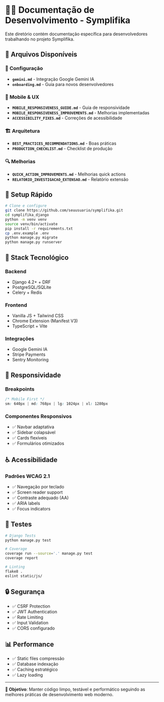 # 👨‍💻 Documentação de Desenvolvimento - Symplifika

Este diretório contém documentação específica para desenvolvedores trabalhando no projeto Symplifika.

## 📁 Arquivos Disponíveis

### 🔧 **Configuração**
- **`gemini.md`** - Integração Google Gemini IA
- **`onboarding.md`** - Guia para novos desenvolvedores

### 📱 **Mobile & UX**
- **`MOBILE_RESPONSIVENESS_GUIDE.md`** - Guia de responsividade
- **`MOBILE_RESPONSIVENESS_IMPROVEMENTS.md`** - Melhorias implementadas
- **`ACCESSIBILITY_FIXES.md`** - Correções de acessibilidade

### 🏗️ **Arquitetura**
- **`BEST_PRACTICES_RECOMMENDATIONS.md`** - Boas práticas
- **`PRODUCTION_CHECKLIST.md`** - Checklist de produção

### 🔍 **Melhorias**
- **`QUICK_ACTION_IMPROVEMENTS.md`** - Melhorias quick actions
- **`RELATORIO_INVESTIGACAO_EXTENSAO.md`** - Relatório extensão

## 🚀 Setup Rápido

```bash
# Clone e configure
git clone https://github.com/seuusuario/symplifika.git
cd symplifika_django
python -m venv venv
source venv/bin/activate
pip install -r requirements.txt
cp .env.example .env
python manage.py migrate
python manage.py runserver
```

## 🔧 Stack Tecnológico

### **Backend**
- Django 4.2+ + DRF
- PostgreSQL/SQLite
- Celery + Redis

### **Frontend**
- Vanilla JS + Tailwind CSS
- Chrome Extension (Manifest V3)
- TypeScript + Vite

### **Integrações**
- Google Gemini IA
- Stripe Payments
- Sentry Monitoring

## 📱 Responsividade

### **Breakpoints**
```css
/* Mobile First */
sm: 640px | md: 768px | lg: 1024px | xl: 1280px
```

### **Componentes Responsivos**
- ✅ Navbar adaptativa
- ✅ Sidebar colapsável  
- ✅ Cards flexíveis
- ✅ Formulários otimizados

## ♿ Acessibilidade

### **Padrões WCAG 2.1**
- ✅ Navegação por teclado
- ✅ Screen reader support
- ✅ Contraste adequado (AA)
- ✅ ARIA labels
- ✅ Focus indicators

## 🧪 Testes

```bash
# Django Tests
python manage.py test

# Coverage
coverage run --source='.' manage.py test
coverage report

# Linting
flake8 .
eslint static/js/
```

## 🔒 Segurança

- ✅ CSRF Protection
- ✅ JWT Authentication
- ✅ Rate Limiting
- ✅ Input Validation
- ✅ CORS configurado

## 📊 Performance

- ✅ Static files compressão
- ✅ Database indexação
- ✅ Caching estratégico
- ✅ Lazy loading

---

**🎯 Objetivo**: Manter código limpo, testável e performático seguindo as melhores práticas de desenvolvimento web moderno.
